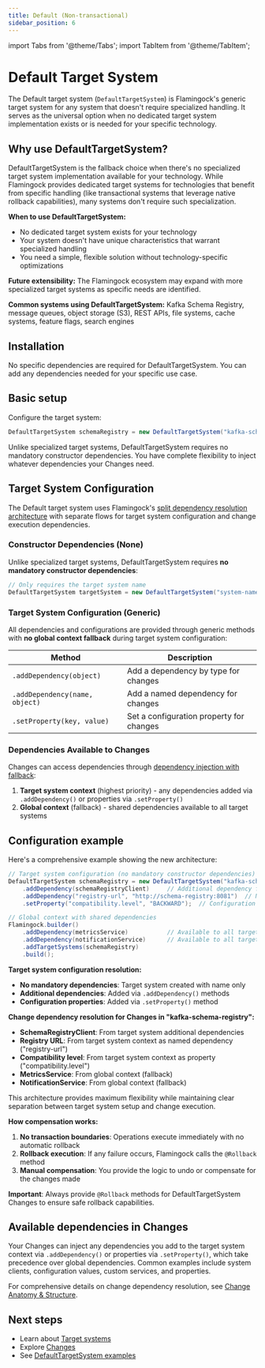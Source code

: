 ```yaml
---
title: Default (Non-transactional)
sidebar_position: 6
---
```

import Tabs from '@theme/Tabs';
import TabItem from '@theme/TabItem';

# Default Target System

The Default target system (`DefaultTargetSystem`) is Flamingock's generic target system for any system that doesn't require specialized handling. It serves as the universal option when no dedicated target system implementation exists or is needed for your specific technology.

## Why use DefaultTargetSystem?

DefaultTargetSystem is the fallback choice when there's no specialized target system implementation available for your technology. While Flamingock provides dedicated target systems for technologies that benefit from specific handling (like transactional systems that leverage native rollback capabilities), many systems don't require such specialization.

**When to use DefaultTargetSystem:**
- No dedicated target system exists for your technology
- Your system doesn't have unique characteristics that warrant specialized handling
- You need a simple, flexible solution without technology-specific optimizations

**Future extensibility:** The Flamingock ecosystem may expand with more specialized target systems as specific needs are identified. 


**Common systems using DefaultTargetSystem:** Kafka Schema Registry, message queues, object storage (S3), REST APIs, file systems, cache systems, feature flags, search engines

## Installation

No specific dependencies are required for DefaultTargetSystem. You can add any dependencies needed for your specific use case.

## Basic setup

Configure the target system:

```java
DefaultTargetSystem schemaRegistry = new DefaultTargetSystem("kafka-schema-registry");
```

Unlike specialized target systems, DefaultTargetSystem requires no mandatory constructor dependencies. You have complete flexibility to inject whatever dependencies your Changes need.

## Target System Configuration

The Default target system uses Flamingock's [split dependency resolution architecture](introduction.md#dependency-injection) with separate flows for target system configuration and change execution dependencies.

### Constructor Dependencies (None)

Unlike specialized target systems, DefaultTargetSystem requires **no mandatory constructor dependencies**:

```java
// Only requires the target system name
DefaultTargetSystem targetSystem = new DefaultTargetSystem("system-name");
```

### Target System Configuration (Generic)

All dependencies and configurations are provided through generic methods with **no global context fallback** during target system configuration:

| Method | Description |
|--------|-------------|
| `.addDependency(object)` | Add a dependency by type for changes |
| `.addDependency(name, object)` | Add a named dependency for changes |
| `.setProperty(key, value)` | Set a configuration property for changes |

### Dependencies Available to Changes

Changes can access dependencies through [dependency injection with fallback](../changes/anatomy-and-structure.md#method-parameters-and-dependency-injection):

1. **Target system context** (highest priority) - any dependencies added via `.addDependency()` or properties via `.setProperty()`
2. **Global context** (fallback) - shared dependencies available to all target systems

## Configuration example

Here's a comprehensive example showing the new architecture:

```java
// Target system configuration (no mandatory constructor dependencies)
DefaultTargetSystem schemaRegistry = new DefaultTargetSystem("kafka-schema-registry")
    .addDependency(schemaRegistryClient)     // Additional dependency for changes
    .addDependency("registry-url", "http://schema-registry:8081")  // Named dependency
    .setProperty("compatibility.level", "BACKWARD");  // Configuration property

// Global context with shared dependencies
Flamingock.builder()
    .addDependency(metricsService)           // Available to all target systems
    .addDependency(notificationService)      // Available to all target systems
    .addTargetSystems(schemaRegistry)
    .build();
```

**Target system configuration resolution:**
- **No mandatory dependencies**: Target system created with name only
- **Additional dependencies**: Added via `.addDependency()` methods
- **Configuration properties**: Added via `.setProperty()` method

**Change dependency resolution for Changes in "kafka-schema-registry":**
- **SchemaRegistryClient**: From target system additional dependencies
- **Registry URL**: From target system context as named dependency ("registry-url")
- **Compatibility level**: From target system context as property ("compatibility.level")
- **MetricsService**: From global context (fallback)
- **NotificationService**: From global context (fallback)

This architecture provides maximum flexibility while maintaining clear separation between target system setup and change execution.

**How compensation works:**
1. **No transaction boundaries**: Operations execute immediately with no automatic rollback
2. **Rollback execution**: If any failure occurs, Flamingock calls the `@Rollback` method
3. **Manual compensation**: You provide the logic to undo or compensate for the changes made

**Important**: Always provide `@Rollback` methods for DefaultTargetSystem Changes to ensure safe rollback capabilities.

## Available dependencies in Changes

Your Changes can inject any dependencies you add to the target system context via `.addDependency()` or properties via `.setProperty()`, which take precedence over global dependencies. Common examples include system clients, configuration values, custom services, and properties.

For comprehensive details on change dependency resolution, see [Change Anatomy & Structure](../changes/anatomy-and-structure.md).

## Next steps

- Learn about [Target systems](introduction.md)
- Explore [Changes](../changes/introduction.md)  
- See [DefaultTargetSystem examples](https://github.com/flamingock/flamingock-examples/tree/master/default)